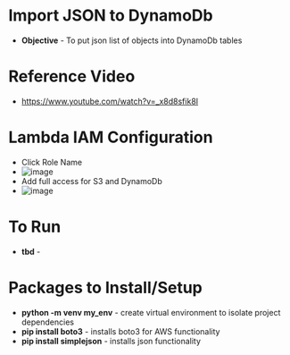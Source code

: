 # Import JSON to DynamoDb

- **Objective** - To put json list of objects into DynamoDb tables

# Reference Video

- https://www.youtube.com/watch?v=_x8d8sfik8I

# Lambda IAM Configuration

- Click Role Name
- ![image](https://github.com/user-attachments/assets/6b8b7c9f-94bb-4f37-99b6-c7e23b1e31d9)
- Add full access for S3 and DynamoDb
- ![image](https://github.com/user-attachments/assets/cf291acb-091c-49f5-ad29-81cae8c0df0c)

# To Run

- **tbd** -

# Packages to Install/Setup

- **python -m venv my_env** - create virtual environment to isolate project dependencies
- **pip install boto3** - installs boto3 for AWS functionality
- **pip install simplejson** - installs json functionality
